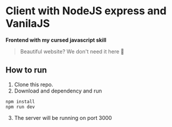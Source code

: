 # Client with NodeJS express and VanilaJS  
**Frontend with my cursed javascript skill**  
> Beautiful website? We don't need it here 🤣  

## How to run   
1.  Clone this repo.  
2.   Download and dependency and run  
 ```
 npm install  
 npm run dev  
```  
3. The server will be running on port 3000  
